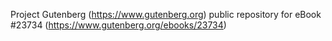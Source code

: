 Project Gutenberg (https://www.gutenberg.org) public repository for eBook #23734 (https://www.gutenberg.org/ebooks/23734)
